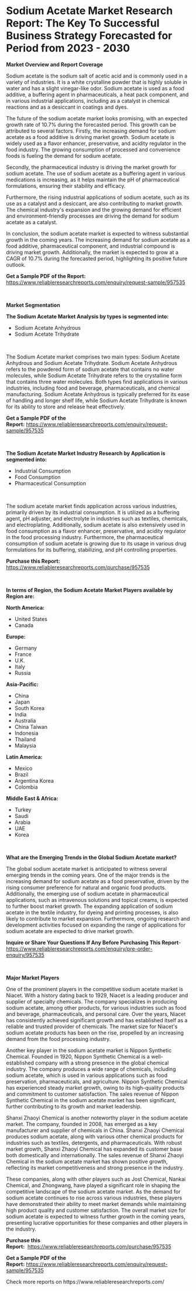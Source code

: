 <p><h1>Sodium Acetate Market Research Report: The Key To Successful Business Strategy Forecasted for Period from 2023 - 2030</h1></p><p><strong>Market Overview and Report Coverage</strong></p>
<p><p>Sodium acetate is the sodium salt of acetic acid and is commonly used in a variety of industries. It is a white crystalline powder that is highly soluble in water and has a slight vinegar-like odor. Sodium acetate is used as a food additive, a buffering agent in pharmaceuticals, a heat pack component, and in various industrial applications, including as a catalyst in chemical reactions and as a desiccant in coatings and dyes.</p><p>The future of the sodium acetate market looks promising, with an expected growth rate of 10.7% during the forecasted period. This growth can be attributed to several factors. Firstly, the increasing demand for sodium acetate as a food additive is driving market growth. Sodium acetate is widely used as a flavor enhancer, preservative, and acidity regulator in the food industry. The growing consumption of processed and convenience foods is fueling the demand for sodium acetate.</p><p>Secondly, the pharmaceutical industry is driving the market growth for sodium acetate. The use of sodium acetate as a buffering agent in various medications is increasing, as it helps maintain the pH of pharmaceutical formulations, ensuring their stability and efficacy.</p><p>Furthermore, the rising industrial applications of sodium acetate, such as its use as a catalyst and a desiccant, are also contributing to market growth. The chemical industry's expansion and the growing demand for efficient and environment-friendly processes are driving the demand for sodium acetate as a catalyst.</p><p>In conclusion, the sodium acetate market is expected to witness substantial growth in the coming years. The increasing demand for sodium acetate as a food additive, pharmaceutical component, and industrial compound is driving market growth. Additionally, the market is expected to grow at a CAGR of 10.7% during the forecasted period, highlighting its positive future outlook.</p></p>
<p><strong>Get a Sample PDF of the Report:</strong> <a href="https://www.reliableresearchreports.com/enquiry/request-sample/957535">https://www.reliableresearchreports.com/enquiry/request-sample/957535</a></p>
<p>&nbsp;</p>
<p><strong>Market Segmentation</strong></p>
<p><strong>The Sodium Acetate Market Analysis by types is segmented into:</strong></p>
<p><ul><li>Sodium Acetate Anhydrous</li><li>Sodium Acetate Trihydrate</li></ul></p>
<p>&nbsp;</p>
<p><p>The Sodium Acetate market comprises two main types: Sodium Acetate Anhydrous and Sodium Acetate Trihydrate. Sodium Acetate Anhydrous refers to the powdered form of sodium acetate that contains no water molecules, while Sodium Acetate Trihydrate refers to the crystalline form that contains three water molecules. Both types find applications in various industries, including food and beverage, pharmaceuticals, and chemical manufacturing. Sodium Acetate Anhydrous is typically preferred for its ease of handling and longer shelf life, while Sodium Acetate Trihydrate is known for its ability to store and release heat effectively.</p></p>
<p><strong>Get a Sample PDF of the Report:</strong>&nbsp;<a href="https://www.reliableresearchreports.com/enquiry/request-sample/957535">https://www.reliableresearchreports.com/enquiry/request-sample/957535</a></p>
<p>&nbsp;</p>
<p><strong>The Sodium Acetate Market Industry Research by Application is segmented into:</strong></p>
<p><ul><li>Industrial Consumption</li><li>Food Consumption</li><li>Pharmaceutical Consumption</li></ul></p>
<p>&nbsp;</p>
<p><p>The sodium acetate market finds application across various industries, primarily driven by its industrial consumption. It is utilized as a buffering agent, pH adjuster, and electrolyte in industries such as textiles, chemicals, and electroplating. Additionally, sodium acetate is also extensively used in food consumption as a flavor enhancer, preservative, and acidity regulator in the food processing industry. Furthermore, the pharmaceutical consumption of sodium acetate is growing due to its usage in various drug formulations for its buffering, stabilizing, and pH controlling properties.</p></p>
<p><strong>Purchase this Report:</strong>&nbsp; <a href="https://www.reliableresearchreports.com/purchase/957535">https://www.reliableresearchreports.com/purchase/957535</a></p>
<p>&nbsp;</p>
<p><strong>In terms of Region, the Sodium Acetate Market Players available by Region are:</strong></p>
<p>
    <p> <strong> North America: </strong>
        <ul>
            <li>United States</li>
            <li>Canada</li>
        </ul>
        </p> 
    <p> <strong> Europe: </strong>
        <ul>
            <li>Germany</li>
            <li>France</li>
            <li>U.K.</li>
            <li>Italy</li>
            <li>Russia</li>
        </ul>
        </p> 
    <p> <strong> Asia-Pacific: </strong>
        <ul>
            <li>China</li>
            <li>Japan</li>
            <li>South Korea</li>
            <li>India</li>
            <li>Australia</li>
            <li>China Taiwan</li>
            <li>Indonesia</li>
            <li>Thailand</li>
            <li>Malaysia</li>
        </ul>
        </p> 
    <p> <strong> Latin America: </strong>
        <ul>
            <li>Mexico</li>
            <li>Brazil</li>
            <li>Argentina Korea</li>
            <li>Colombia</li>
        </ul>
        </p> 
    <p> <strong> Middle East & Africa: </strong>
        <ul>
            <li>Turkey</li>
            <li>Saudi</li>
            <li>Arabia</li>
            <li>UAE</li>
            <li>Korea</li>
        </ul>
    </p>
    </p>
<p>&nbsp;</p>
<p><strong>What are the Emerging Trends in the Global Sodium Acetate market?</strong></p>
<p><p>The global sodium acetate market is anticipated to witness several emerging trends in the coming years. One of the major trends is the increasing demand for sodium acetate as a food preservative, driven by the rising consumer preference for natural and organic food products. Additionally, the emerging use of sodium acetate in pharmaceutical applications, such as intravenous solutions and topical creams, is expected to further boost market growth. The expanding application of sodium acetate in the textile industry, for dyeing and printing processes, is also likely to contribute to market expansion. Furthermore, ongoing research and development activities focused on expanding the range of applications for sodium acetate are expected to drive market growth.</p></p>
<p><strong>Inquire or Share Your Questions If Any Before Purchasing This Report</strong>- <a href="https://www.reliableresearchreports.com/enquiry/pre-order-enquiry/957535">https://www.reliableresearchreports.com/enquiry/pre-order-enquiry/957535</a></p>
<p>&nbsp;</p>
<p><strong>Major Market Players</strong></p>
<p><p>One of the prominent players in the competitive sodium acetate market is Niacet. With a history dating back to 1929, Niacet is a leading producer and supplier of specialty chemicals. The company specializes in producing sodium acetate, among other products, for various industries such as food and beverage, pharmaceuticals, and personal care. Over the years, Niacet has consistently achieved significant growth and has established itself as a reliable and trusted provider of chemicals. The market size for Niacet's sodium acetate products has been on the rise, propelled by an increasing demand from the food processing industry.</p><p>Another key player in the sodium acetate market is Nippon Synthetic Chemical. Founded in 1920, Nippon Synthetic Chemical is a well-established company with a strong presence in the global chemical industry. The company produces a wide range of chemicals, including sodium acetate, which is used in various applications such as food preservation, pharmaceuticals, and agriculture. Nippon Synthetic Chemical has experienced steady market growth, owing to its high-quality products and commitment to customer satisfaction. The sales revenue of Nippon Synthetic Chemical in the sodium acetate market has been significant, further contributing to its growth and market leadership.</p><p>Shanxi Zhaoyi Chemical is another noteworthy player in the sodium acetate market. The company, founded in 2008, has emerged as a key manufacturer and supplier of chemicals in China. Shanxi Zhaoyi Chemical produces sodium acetate, along with various other chemical products for industries such as textiles, detergents, and pharmaceuticals. With robust market growth, Shanxi Zhaoyi Chemical has expanded its customer base both domestically and internationally. The sales revenue of Shanxi Zhaoyi Chemical in the sodium acetate market has shown positive growth, reflecting its market competitiveness and strong presence in the industry.</p><p>These companies, along with other players such as Jost Chemical, Nankai Chemical, and Zhongwang, have played a significant role in shaping the competitive landscape of the sodium acetate market. As the demand for sodium acetate continues to rise across various industries, these players have demonstrated their ability to meet market demands while maintaining high product quality and customer satisfaction. The overall market size for sodium acetate is expected to witness further growth in the coming years, presenting lucrative opportunities for these companies and other players in the industry.</p></p>
<p><strong>Purchase this Report:</strong>&nbsp;&nbsp;<a href="https://www.reliableresearchreports.com/purchase/957535">https://www.reliableresearchreports.com/purchase/957535</a></p>
<p></p>
<p><strong>Get a Sample PDF of the Report:</strong>&nbsp;<a href="https://www.reliableresearchreports.com/enquiry/request-sample/957535">https://www.reliableresearchreports.com/enquiry/request-sample/957535</a></p>
<p>Check more reports on https://www.reliableresearchreports.com/</p>
